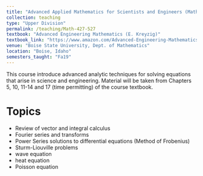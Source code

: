 ```yaml
---
title: "Advanced Applied Mathematics for Scientists and Engineers (Math 427/527)"
collection: teaching
type: "Upper Division"
permalink: /teaching/Math-427-527
textbook: "Advanced Engineering Mathematics (E. Kreyzig)"
textbook_link: "https://www.amazon.com/Advanced-Engineering-Mathematics-Tenth-byKreyszig/dp/B006L3RXF0/ref=tmm_hrd_swatch_0?_encoding=UTF8&%20qid=1558487180&%20sr=8-1"
venue: "Boise State University, Dept. of Mathematics"
location: "Boise, Idaho"
semesters_taught: "Fa19"
---
```


This course introduce advanced analytic techniques for solving equations that arise in science and engineering. Material will be taken from Chapters 5, 10, 11-14 and 17 (time permitting) of the course textbook. 

Topics
======

* Review of vector and integral calculus
* Fourier series and transforms
* Power Series solutions to differential equations (Method of Frobenius)
* Sturm-Liouville problems
* wave equation
* heat equation
* Poisson equation

